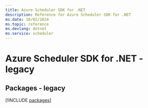 ```yaml
---
title: Azure Scheduler SDK for .NET
description: Reference for Azure Scheduler SDK for .NET
ms.date: 10/02/2024
ms.topic: reference
ms.devlang: dotnet
ms.service: scheduler
---
```

# Azure Scheduler SDK for .NET - legacy
## Packages - legacy
[!INCLUDE [packages](scheduler-index.md)]